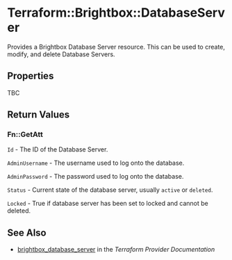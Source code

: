 # Terraform::Brightbox::DatabaseServer

Provides a Brightbox Database Server resource. This can be used to create,
modify, and delete Database Servers.

## Properties

TBC

## Return Values

### Fn::GetAtt

`Id` - The ID of the Database Server.

`AdminUsername` - The username used to log onto the database.

`AdminPassword` - The password used to log onto the database.

`Status` - Current state of the database server, usually `active` or `deleted`.

`Locked` - True if database server has been set to locked and cannot be deleted.

## See Also

* [brightbox_database_server](https://www.terraform.io/docs/providers/brightbox/r/database_server.html) in the _Terraform Provider Documentation_